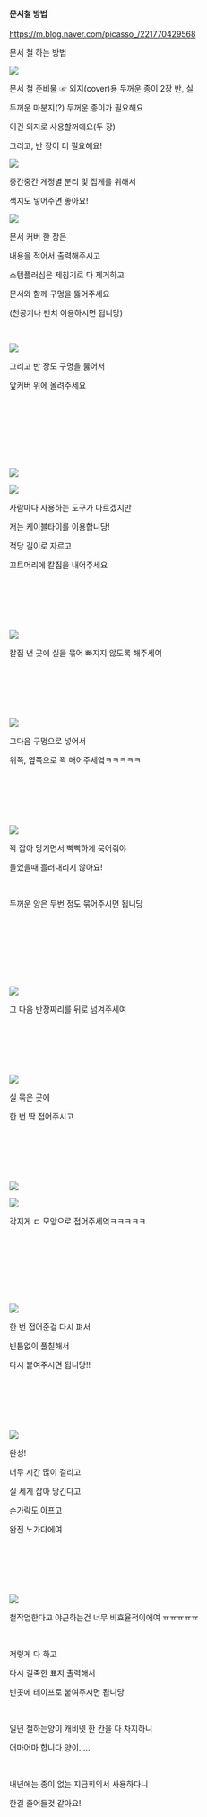 #### 문서철 방법

https://m.blog.naver.com/picasso_/221770429568

 문서 철 하는 방법

![](https://mblogthumb-phinf.pstatic.net/MjAyMDAxMTNfMjgx/MDAxNTc4OTEzNTM3MTQ3.VgnU2dtfdnfOhPf6DCcXLSpoxjd3FFDI9v-SZEpLXSwg.RkQaZBAuvWEgqatoqdiOWhdbmuuezKT2OzA0Jq2OQVkg.JPEG.picasso_/IMG_8734.JPG?type=w800)

 문서 철 준비물 ☞ 외지(cover)용 두꺼운 종이 2장 반, 실

두꺼운 마분지(?) 두꺼운 종이가 필요해요

이건 외지로 사용할꺼에요(두 장)

그리고, 반 장이 더 필요해요!



![](https://mblogthumb-phinf.pstatic.net/MjAyMDAxMTNfMTIz/MDAxNTc4OTE0MDU5MTcy.HcdsPrCVawy2IqDn9Hs4Ph96k9oeJGWI96bvBbOphGYg.NSXYACk-Ivo-lvP5FNNuwPFnYaKzvDaXwj0QR6wbzrUg.JPEG.picasso_/SE-fdd5a300-ace2-4ef3-b150-a1758a7b33a3.jpg?type=w800)

중간중간 계졍별 분리 및 집계를 위해서

색지도 넣어주면 좋아요!



![](https://mblogthumb-phinf.pstatic.net/MjAyMDAxMTNfMjY5/MDAxNTc4OTEzNTM2NjAx.YN2YWooljCqGiEusWjnZdTJsWZCP02DvhSdONkpNF2Ug.SPyLI6hTa815hEmRTkN_P2VO5c-oT8dcw3x8ZixIQlcg.JPEG.picasso_/IMG_8719.JPG?type=w800)

문서 커버 한 장은

내용을 적어서 출력해주시고

스템플러심은 제침기로 다 제거하고

문서와 함께 구멍을 뚫어주세요

(천공기나 펀치 이용하시면 됩니당)


​

![](https://mblogthumb-phinf.pstatic.net/MjAyMDAxMTNfMjEy/MDAxNTc4OTEzNTM2NDAz.r0JIwOZycGF7I0EakJwbi2wEHuC1gTAMEQT6b0lkkSkg.9n37vhljm-5KM7mSMS6rOJURcoctxY3e5sL-iAiU2ewg.JPEG.picasso_/IMG_8720.JPG?type=w800)

그리고 반 장도 구멍을 뚫어서

앞커버 위에 올려주세요

​

​

​

​

![](https://mblogthumb-phinf.pstatic.net/MjAyMDAxMTNfMTMz/MDAxNTc4OTEzNTM2MjY3.Gz6k8Ec8d6enPDQyHoK2up_ZKw7J4jFH8UnF-1JITr8g.J6c3PlK5eAAKw0_GvKFhUrMLLGrdzTtqnTbb345DCwgg.JPEG.picasso_/IMG_8722.JPG?type=w800)

![](https://mblogthumb-phinf.pstatic.net/MjAyMDAxMTNfODMg/MDAxNTc4OTE0NDU1MjQ5.k2AeoMkIFWqxYIchlWgizpvCBjFQpRr8JWoO6bo-ypsg.xoFOTdRFb4dqXH66wn1xP8t9PNdPrNKAObCBGdN-kKUg.JPEG.picasso_/SE-57dbff01-48ae-4c46-9214-91c2248a744b.jpg?type=w800)

사람마다 사용하는 도구가 다르겠지만

저는 케이블타이를 이용합니당!

적당 길이로 자르고

끄트머리에 칼집을 내어주세요

​

​

​

![](https://mblogthumb-phinf.pstatic.net/MjAyMDAxMTNfMTYw/MDAxNTc4OTEzNTM1ODI1.I5_dAs3lKUveP85mrBJgZOk72rpH3nDEQOUF3UWX3usg.nu5W7I_a3Eodsj2KqE1lX3whEkex49fwbFnuWvwAsTQg.JPEG.picasso_/IMG_8723.JPG?type=w800)

칼집 낸 곳에 실을 묶어 빠지지 않도록 해주세여

​

​

​

![](https://mblogthumb-phinf.pstatic.net/MjAyMDAxMTNfMjk1/MDAxNTc4OTEzNTM1NzQy.3p0dNQIc0Zl-DTZOGiUyhFtXxNsu9ROy-gK9pLFwuJcg.dq_EawiCH2xwZvi_Fm21DK8SAwcgxcVgV3xyPR4XzLAg.JPEG.picasso_/IMG_8724.JPG?type=w800)

그다음 구멍으로 넣어서

위쪽, 옆쪽으로 꽉 매어주세옄ㅋㅋㅋㅋㅋ

​

​

​

![](https://mblogthumb-phinf.pstatic.net/MjAyMDAxMTNfNDUg/MDAxNTc4OTEzNTM1NzM3.I9XvcG3bI4a5Yg3NSd9fy3EObOn2ES-n97lsVHeq8qgg.b4XhvxVJyso37Pq2QNH1YcX3rsofCma3jeyhoHAspaUg.JPEG.picasso_/IMG_8725.JPG?type=w800)

꽉 잡아 당기면서 빡빡하게 묵어줘야

들었을때 흘러내리지 않아요!

​

두꺼운 양은 두번 정도 묶어주시면 됩니당

​

​

​

​

![](https://mblogthumb-phinf.pstatic.net/MjAyMDAxMTNfMjgx/MDAxNTc4OTEzNTM1NjYw.16JPIv97YbED8bjFhn3PeSwM5kTsgBCjjW992eJji1Mg.7QIGKWNgAum5rIcUgM_REYhPZMIdw1xGPvJPXzlsAhwg.JPEG.picasso_/IMG_8726.JPG?type=w800)

그 다음 반장짜리를 뒤로 넘겨주세여

​

​

​

![](https://mblogthumb-phinf.pstatic.net/MjAyMDAxMTNfNDYg/MDAxNTc4OTEzNTM1ODI4.y4XUid7vhI6xc_QVGx-Kxj2yTE5mqlWsSv-v_5nLWyAg.tKcgDOJ5tDGNGhmFcuG4SJ3LaG_G7izGLcto2T0sNUcg.JPEG.picasso_/IMG_8727.JPG?type=w800)

실 묶은 곳에

한 번 딱 접어주시고

​

​

​

![](https://mblogthumb-phinf.pstatic.net/MjAyMDAxMTNfMjY1/MDAxNTc4OTEzNTM2NjA1.c_NIXRGDZoRopGmPYpFKsrZWIj_G9iD6cu_c_r6I7jsg.K9YxZuMWO1_lLabDOrP_zSSByYaIardHDHtyGf7YcSsg.JPEG.picasso_/IMG_8717.JPG?type=w800)

![](https://mblogthumb-phinf.pstatic.net/MjAyMDAxMTNfMjg3/MDAxNTc4OTEzNTM3Mzcy.FGbDvnRFtFCQFBN1yMvsihfNLm1kCcmIE31CJiUutYQg.9UetY3O24oEBG-GwPjesymEMJ4WMZf5kOzDL3uosDCog.JPEG.picasso_/IMG_8728.JPG?type=w800)

각지게 ㄷ 모양으로 접어주세옄ㅋㅋㅋㅋㅋ

​

​

​

​

![](https://mblogthumb-phinf.pstatic.net/MjAyMDAxMTNfMjU3/MDAxNTc4OTEzNTM3MzM1.0pjZjWxKr5PIjDpXp9Xhoat-xshUCIR2u3QeVYSRGmAg.cw7CJ3Ur2-auKpVyMyCwl7TJM3widR6v18U3E04lwA8g.JPEG.picasso_/IMG_8729.JPG?type=w800)

한 번 접어준걸 다시 펴서

빈틈없이 풀칠해서

다시 붙여주시면 됩니당!!

​

​

​

![](https://mblogthumb-phinf.pstatic.net/MjAyMDAxMTNfMTU5/MDAxNTc4OTEzNTM3MzY4.-Siu4cNKRj48Jzi42VunKvRck_5hEbeb7R-qc5sJXicg.w-9e7BtoMO67m1sjj5dMqd0ewYTjXWGCPnaCkNNqy1Mg.JPEG.picasso_/IMG_8730.JPG?type=w800)

완성!

너무 시간 많이 걸리고

실 세게 잡아 당긴다고

손가락도 아프고

완전 노가다에여

​

​

​

![](https://mblogthumb-phinf.pstatic.net/MjAyMDAxMTNfMjcx/MDAxNTc4OTEzNTM2OTM2.mGyJ_xaoU6yC7ez1pcbTSxFoE98p15ZBIAurz2rvdVAg.BA8mdEw7nT6w3dQxGV8pJG7tS-FqAdZa77nmYRLA2CEg.JPEG.picasso_/IMG_8737.JPG?type=w800)

철작업한다고 야근하는건 너무 비효율적이에여 ㅠㅠㅠㅠㅠ

​

저렇게 다 하고

다시 길죽한 표지 출력해서

빈곳에 테이프로 붙여주시면 됩니당

​

일년 철하는양이 캐비넷 한 칸을 다 차지하니

어마어마 합니다 양이.....

​

내년에는 종이 없는 지급회의서 사용하다니

한결 줄어들것 같아요!

​

​
​

​

